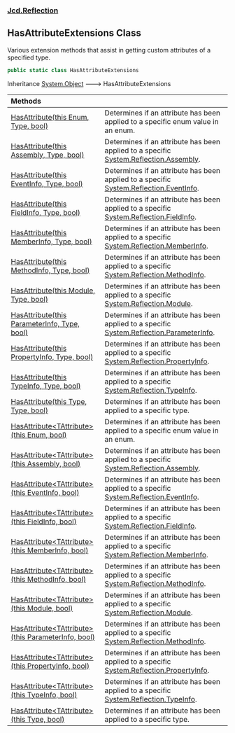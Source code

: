 ### [Jcd.Reflection](Jcd.Reflection.md 'Jcd.Reflection')

## HasAttributeExtensions Class

Various extension methods that assist in getting custom attributes of a specified type.

```csharp
public static class HasAttributeExtensions
```

Inheritance [System.Object](https://docs.microsoft.com/en-us/dotnet/api/System.Object 'System.Object') &#129106;
HasAttributeExtensions

| Methods                                                                                                                                                                                                                                |                                                                                                                                                                                                             |
|:---------------------------------------------------------------------------------------------------------------------------------------------------------------------------------------------------------------------------------------|:------------------------------------------------------------------------------------------------------------------------------------------------------------------------------------------------------------|
| [HasAttribute(this Enum, Type, bool)](HasAttributeExtensions.HasAttribute.1Ofu8ZPPCLc0z6VpbPphUA.md 'Jcd.Reflection.HasAttributeExtensions.HasAttribute(this System.Enum, System.Type, bool)')                                         | Determines if an attribute has been applied to a specific enum value in an enum.                                                                                                                            |
| [HasAttribute(this Assembly, Type, bool)](HasAttributeExtensions.HasAttribute.K/Efrowzd34S1tZx30TFPA.md 'Jcd.Reflection.HasAttributeExtensions.HasAttribute(this System.Reflection.Assembly, System.Type, bool)')                      | Determines if an attribute has been applied to a specific [System.Reflection.Assembly](https://docs.microsoft.com/en-us/dotnet/api/System.Reflection.Assembly 'System.Reflection.Assembly').                |
| [HasAttribute(this EventInfo, Type, bool)](HasAttributeExtensions.HasAttribute.0PxjO4dqWmlTHhSag1PHQQ.md 'Jcd.Reflection.HasAttributeExtensions.HasAttribute(this System.Reflection.EventInfo, System.Type, bool)')                    | Determines if an attribute has been applied to a specific [System.Reflection.EventInfo](https://docs.microsoft.com/en-us/dotnet/api/System.Reflection.EventInfo 'System.Reflection.EventInfo').             |
| [HasAttribute(this FieldInfo, Type, bool)](HasAttributeExtensions.HasAttribute.UrAk2xUjwsb68gbvvFzmdQ.md 'Jcd.Reflection.HasAttributeExtensions.HasAttribute(this System.Reflection.FieldInfo, System.Type, bool)')                    | Determines if an attribute has been applied to a specific [System.Reflection.FieldInfo](https://docs.microsoft.com/en-us/dotnet/api/System.Reflection.FieldInfo 'System.Reflection.FieldInfo').             |
| [HasAttribute(this MemberInfo, Type, bool)](HasAttributeExtensions.HasAttribute.sYHYgLCbOlpW4hidCMvxrg.md 'Jcd.Reflection.HasAttributeExtensions.HasAttribute(this System.Reflection.MemberInfo, System.Type, bool)')                  | Determines if an attribute has been applied to a specific [System.Reflection.MemberInfo](https://docs.microsoft.com/en-us/dotnet/api/System.Reflection.MemberInfo 'System.Reflection.MemberInfo').          |
| [HasAttribute(this MethodInfo, Type, bool)](HasAttributeExtensions.HasAttribute.PziFqTd+hfcBr8lAlyKr7w.md 'Jcd.Reflection.HasAttributeExtensions.HasAttribute(this System.Reflection.MethodInfo, System.Type, bool)')                  | Determines if an attribute has been applied to a specific [System.Reflection.MethodInfo](https://docs.microsoft.com/en-us/dotnet/api/System.Reflection.MethodInfo 'System.Reflection.MethodInfo').          |
| [HasAttribute(this Module, Type, bool)](HasAttributeExtensions.HasAttribute.YAlvkgOTw4q3NJ8fUcBYbA.md 'Jcd.Reflection.HasAttributeExtensions.HasAttribute(this System.Reflection.Module, System.Type, bool)')                          | Determines if an attribute has been applied to a specific [System.Reflection.Module](https://docs.microsoft.com/en-us/dotnet/api/System.Reflection.Module 'System.Reflection.Module').                      |
| [HasAttribute(this ParameterInfo, Type, bool)](HasAttributeExtensions.HasAttribute.bC3sKZ9ytPE1bQ1NGj3zgw.md 'Jcd.Reflection.HasAttributeExtensions.HasAttribute(this System.Reflection.ParameterInfo, System.Type, bool)')            | Determines if an attribute has been applied to a specific [System.Reflection.ParameterInfo](https://docs.microsoft.com/en-us/dotnet/api/System.Reflection.ParameterInfo 'System.Reflection.ParameterInfo'). |
| [HasAttribute(this PropertyInfo, Type, bool)](HasAttributeExtensions.HasAttribute.idQ6+F3MUsT1fxv0hkuB1Q.md 'Jcd.Reflection.HasAttributeExtensions.HasAttribute(this System.Reflection.PropertyInfo, System.Type, bool)')              | Determines if an attribute has been applied to a specific [System.Reflection.PropertyInfo](https://docs.microsoft.com/en-us/dotnet/api/System.Reflection.PropertyInfo 'System.Reflection.PropertyInfo').    |
| [HasAttribute(this TypeInfo, Type, bool)](HasAttributeExtensions.HasAttribute.Uy1U9Y9nbVXBtT80Rmgquw.md 'Jcd.Reflection.HasAttributeExtensions.HasAttribute(this System.Reflection.TypeInfo, System.Type, bool)')                      | Determines if an attribute has been applied to a specific [System.Reflection.TypeInfo](https://docs.microsoft.com/en-us/dotnet/api/System.Reflection.TypeInfo 'System.Reflection.TypeInfo').                |
| [HasAttribute(this Type, Type, bool)](HasAttributeExtensions.HasAttribute.5rvNXuOaQqDdVqYvbHsuIw.md 'Jcd.Reflection.HasAttributeExtensions.HasAttribute(this System.Type, System.Type, bool)')                                         | Determines if an attribute has been applied to a specific type.                                                                                                                                             |
| [HasAttribute&lt;TAttribute&gt;(this Enum, bool)](HasAttributeExtensions.HasAttribute.C7Q3vB+7bGLewzx56cNfSA.md 'Jcd.Reflection.HasAttributeExtensions.HasAttribute<TAttribute>(this System.Enum, bool)')                              | Determines if an attribute has been applied to a specific enum value in an enum.                                                                                                                            |
| [HasAttribute&lt;TAttribute&gt;(this Assembly, bool)](HasAttributeExtensions.HasAttribute.tjMl/WvgmQAEPQsQTMtPWQ.md 'Jcd.Reflection.HasAttributeExtensions.HasAttribute<TAttribute>(this System.Reflection.Assembly, bool)')           | Determines if an attribute has been applied to a specific [System.Reflection.Assembly](https://docs.microsoft.com/en-us/dotnet/api/System.Reflection.Assembly 'System.Reflection.Assembly').                |
| [HasAttribute&lt;TAttribute&gt;(this EventInfo, bool)](HasAttributeExtensions.HasAttribute.14VYs3pvUhGHp1C8WCGjvg.md 'Jcd.Reflection.HasAttributeExtensions.HasAttribute<TAttribute>(this System.Reflection.EventInfo, bool)')         | Determines if an attribute has been applied to a specific [System.Reflection.EventInfo](https://docs.microsoft.com/en-us/dotnet/api/System.Reflection.EventInfo 'System.Reflection.EventInfo').             |
| [HasAttribute&lt;TAttribute&gt;(this FieldInfo, bool)](HasAttributeExtensions.HasAttribute.6zwXmJlCQGgrcfDtUJQrRQ.md 'Jcd.Reflection.HasAttributeExtensions.HasAttribute<TAttribute>(this System.Reflection.FieldInfo, bool)')         | Determines if an attribute has been applied to a specific [System.Reflection.FieldInfo](https://docs.microsoft.com/en-us/dotnet/api/System.Reflection.FieldInfo 'System.Reflection.FieldInfo').             |
| [HasAttribute&lt;TAttribute&gt;(this MemberInfo, bool)](HasAttributeExtensions.HasAttribute.1UblPz3DcD4k/OT+4+ipzQ.md 'Jcd.Reflection.HasAttributeExtensions.HasAttribute<TAttribute>(this System.Reflection.MemberInfo, bool)')       | Determines if an attribute has been applied to a specific [System.Reflection.MemberInfo](https://docs.microsoft.com/en-us/dotnet/api/System.Reflection.MemberInfo 'System.Reflection.MemberInfo').          |
| [HasAttribute&lt;TAttribute&gt;(this MethodInfo, bool)](HasAttributeExtensions.HasAttribute.F4E7chT+B7/mARjMp9GpjQ.md 'Jcd.Reflection.HasAttributeExtensions.HasAttribute<TAttribute>(this System.Reflection.MethodInfo, bool)')       | Determines if an attribute has been applied to a specific [System.Reflection.MethodInfo](https://docs.microsoft.com/en-us/dotnet/api/System.Reflection.MethodInfo 'System.Reflection.MethodInfo').          |
| [HasAttribute&lt;TAttribute&gt;(this Module, bool)](HasAttributeExtensions.HasAttribute.346q9TKMu5j74RCKDMkYbA.md 'Jcd.Reflection.HasAttributeExtensions.HasAttribute<TAttribute>(this System.Reflection.Module, bool)')               | Determines if an attribute has been applied to a specific [System.Reflection.Module](https://docs.microsoft.com/en-us/dotnet/api/System.Reflection.Module 'System.Reflection.Module').                      |
| [HasAttribute&lt;TAttribute&gt;(this ParameterInfo, bool)](HasAttributeExtensions.HasAttribute.dy1DHhcJeYFoUsquZE4V4A.md 'Jcd.Reflection.HasAttributeExtensions.HasAttribute<TAttribute>(this System.Reflection.ParameterInfo, bool)') | Determines if an attribute has been applied to a specific [System.Reflection.MethodInfo](https://docs.microsoft.com/en-us/dotnet/api/System.Reflection.MethodInfo 'System.Reflection.MethodInfo').          |
| [HasAttribute&lt;TAttribute&gt;(this PropertyInfo, bool)](HasAttributeExtensions.HasAttribute.jdhWyMDoFyjdwul0XnWgGw.md 'Jcd.Reflection.HasAttributeExtensions.HasAttribute<TAttribute>(this System.Reflection.PropertyInfo, bool)')   | Determines if an attribute has been applied to a specific [System.Reflection.PropertyInfo](https://docs.microsoft.com/en-us/dotnet/api/System.Reflection.PropertyInfo 'System.Reflection.PropertyInfo').    |
| [HasAttribute&lt;TAttribute&gt;(this TypeInfo, bool)](HasAttributeExtensions.HasAttribute.rnyls2rKMlvSsAOFrh/N3Q.md 'Jcd.Reflection.HasAttributeExtensions.HasAttribute<TAttribute>(this System.Reflection.TypeInfo, bool)')           | Determines if an attribute has been applied to a specific [System.Reflection.TypeInfo](https://docs.microsoft.com/en-us/dotnet/api/System.Reflection.TypeInfo 'System.Reflection.TypeInfo').                |
| [HasAttribute&lt;TAttribute&gt;(this Type, bool)](HasAttributeExtensions.HasAttribute.kX4vKXOQ2yAegPjl94cP0g.md 'Jcd.Reflection.HasAttributeExtensions.HasAttribute<TAttribute>(this System.Type, bool)')                              | Determines if an attribute has been applied to a specific type.                                                                                                                                             |
